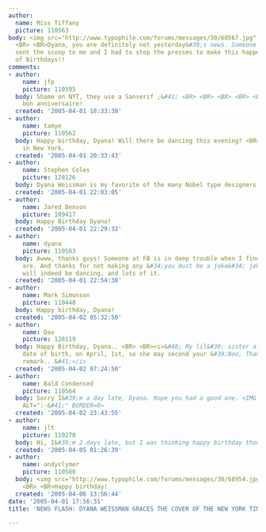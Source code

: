 ```yaml
---
author:
  name: Miss Tiffany
  picture: 110563
body: <img src="http://www.typophile.com/forums/messages/30/68567.jpg" alt="Birthday">
  <BR> <BR>Dyana, you are definitely not yesterday&#39;s news. Someone in your office
  sent the scoop to me and I had to stop the presses to make this happen. :^D Happiest
  of Birthdays!!
comments:
- author:
    name: jfp
    picture: 110395
  body: Shame on NYT, they use a Sanserif ;&#41; <BR> <BR> <BR> <BR> <BR>Meanwhile,
    bon anniversaire!
  created: '2005-04-01 18:33:38'
- author:
    name: tamye
    picture: 110562
  body: Happy birthday, Dyana! Will there be dancing this evening? <BR> <BR>See you
    in New York.
  created: '2005-04-01 20:33:43'
- author:
    name: Stephen Coles
    picture: 128126
  body: Dyana Weissman is my favorite of the many Nobel type designers.
  created: '2005-04-01 22:03:05'
- author:
    name: Jared Benson
    picture: 109417
  body: Happy Birthday Dyana!
  created: '2005-04-01 22:29:32'
- author:
    name: dyana
    picture: 110583
  body: Awww, thanks guys! Someone at FB is in deep trouble when I find out who they
    are. And thanks for not making any &#34;you must be a joke&#34; jokes. <BR> <BR>There
    will indeed be dancing, and lots of it.
  created: '2005-04-01 22:54:38'
- author:
    name: Mark Simonson
    picture: 110448
  body: Happy birthday, Dyana!
  created: '2005-04-02 05:32:50'
- author:
    name: Dav
    picture: 128119
  body: Happy Birthday, Dyana.. <BR> <BR><i>&#40; My lil&#39; sister also shares your
    date of birth, on April, 1st, so she may second your &#39;Noo, Thanks, No Joking&#39;
    remark.. &#41;</i>
  created: '2005-04-02 07:24:50'
- author:
    name: Bald Condensed
    picture: 110564
  body: Sorry I&#39;m a day late, Dyana. Hope you had a good one. <IMG SRC="http://www.typophile.com/forums/clipart/happy.gif"
    ALT=":-&#41;" BORDER=0>
  created: '2005-04-02 23:43:55'
- author:
    name: jlt
    picture: 110270
  body: Hi, I&#39;m 2 days late, but I was thinking happy birthday thoughts on time
  created: '2005-04-05 01:26:39'
- author:
    name: andyclymer
    picture: 110580
  body: <img src="http://www.typophile.com/forums/messages/30/68954.jpg" alt="socks">
    <BR> <BR>Happy birthday!
  created: '2005-04-06 13:56:44'
date: '2005-04-01 17:56:31'
title: 'NEWS FLASH: DYANA WEISSMAN GRACES THE COVER OF THE NEW YORK TIMES'

---
```


